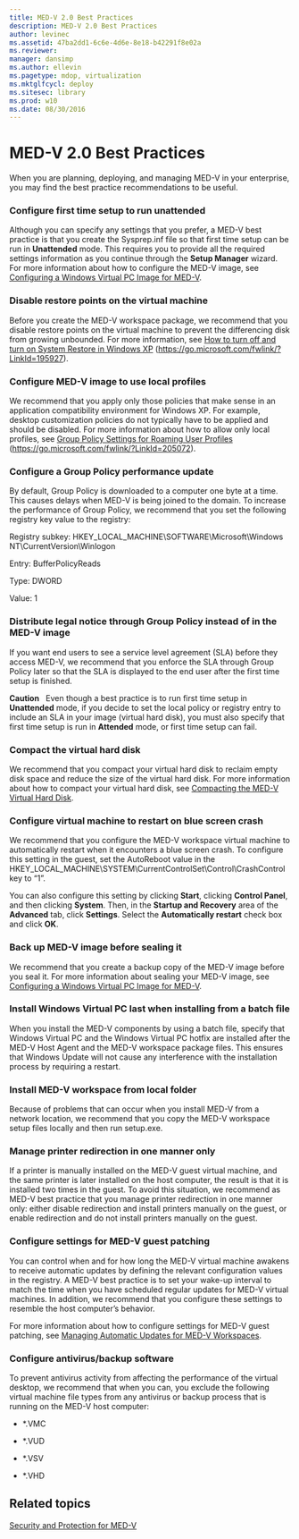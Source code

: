 ```yaml
---
title: MED-V 2.0 Best Practices
description: MED-V 2.0 Best Practices
author: levinec
ms.assetid: 47ba2dd1-6c6e-4d6e-8e18-b42291f8e02a
ms.reviewer: 
manager: dansimp
ms.author: ellevin
ms.pagetype: mdop, virtualization
ms.mktglfcycl: deploy
ms.sitesec: library
ms.prod: w10
ms.date: 08/30/2016
---
```



# MED-V 2.0 Best Practices


When you are planning, deploying, and managing MED-V in your enterprise, you may find the best practice recommendations to be useful.

### Configure first time setup to run unattended

Although you can specify any settings that you prefer, a MED-V best practice is that you create the Sysprep.inf file so that first time setup can be run in **Unattended** mode. This requires you to provide all the required settings information as you continue through the **Setup Manager** wizard. For more information about how to configure the MED-V image, see [Configuring a Windows Virtual PC Image for MED-V](configuring-a-windows-virtual-pc-image-for-med-v.md).

### Disable restore points on the virtual machine

Before you create the MED-V workspace package, we recommend that you disable restore points on the virtual machine to prevent the differencing disk from growing unbounded. For more information, see [How to turn off and turn on System Restore in Windows XP](https://go.microsoft.com/fwlink/?LinkId=195927) (https://go.microsoft.com/fwlink/?LinkId=195927).

### Configure MED-V image to use local profiles

We recommend that you apply only those policies that make sense in an application compatibility environment for Windows XP. For example, desktop customization policies do not typically have to be applied and should be disabled. For more information about how to allow only local profiles, see [Group Policy Settings for Roaming User Profiles](https://go.microsoft.com/fwlink/?LinkId=205072) (https://go.microsoft.com/fwlink/?LinkId=205072).

### Configure a Group Policy performance update

By default, Group Policy is downloaded to a computer one byte at a time. This causes delays when MED-V is being joined to the domain. To increase the performance of Group Policy, we recommend that you set the following registry key value to the registry:

Registry subkey: HKEY\_LOCAL\_MACHINE\\SOFTWARE\\Microsoft\\Windows NT\\CurrentVersion\\Winlogon

Entry: BufferPolicyReads

Type: DWORD

Value: 1

### Distribute legal notice through Group Policy instead of in the MED-V image

If you want end users to see a service level agreement (SLA) before they access MED-V, we recommend that you enforce the SLA through Group Policy later so that the SLA is displayed to the end user after the first time setup is finished.

**Caution**  
Even though a best practice is to run first time setup in **Unattended** mode, if you decide to set the local policy or registry entry to include an SLA in your image (virtual hard disk), you must also specify that first time setup is run in **Attended** mode, or first time setup can fail.

 

### Compact the virtual hard disk

We recommend that you compact your virtual hard disk to reclaim empty disk space and reduce the size of the virtual hard disk. For more information about how to compact your virtual hard disk, see [Compacting the MED-V Virtual Hard Disk](compacting-the-med-v-virtual-hard-disk.md).

### Configure virtual machine to restart on blue screen crash

We recommend that you configure the MED-V workspace virtual machine to automatically restart when it encounters a blue screen crash. To configure this setting in the guest, set the AutoReboot value in the HKEY\_LOCAL\_MACHINE\\SYSTEM\\CurrentControlSet\\Control\\CrashControl key to “1”.

You can also configure this setting by clicking **Start**, clicking **Control Panel**, and then clicking **System**. Then, in the **Startup and Recovery** area of the **Advanced** tab, click **Settings**. Select the **Automatically restart** check box and click **OK**.

### Back up MED-V image before sealing it

We recommend that you create a backup copy of the MED-V image before you seal it. For more information about sealing your MED-V image, see [Configuring a Windows Virtual PC Image for MED-V](configuring-a-windows-virtual-pc-image-for-med-v.md).

### Install Windows Virtual PC last when installing from a batch file

When you install the MED-V components by using a batch file, specify that Windows Virtual PC and the Windows Virtual PC hotfix are installed after the MED-V Host Agent and the MED-V workspace package files. This ensures that Windows Update will not cause any interference with the installation process by requiring a restart.

### Install MED-V workspace from local folder

Because of problems that can occur when you install MED-V from a network location, we recommend that you copy the MED-V workspace setup files locally and then run setup.exe.

### <a href="" id="manage-printer-redirection-in-one-manner-only-"></a>Manage printer redirection in one manner only

If a printer is manually installed on the MED-V guest virtual machine, and the same printer is later installed on the host computer, the result is that it is installed two times in the guest. To avoid this situation, we recommend as MED-V best practice that you manage printer redirection in one manner only: either disable redirection and install printers manually on the guest, or enable redirection and do not install printers manually on the guest.

### <a href="" id="configure-settings-for-med-v-guest-patching-"></a>Configure settings for MED-V guest patching

You can control when and for how long the MED-V virtual machine awakens to receive automatic updates by defining the relevant configuration values in the registry. A MED-V best practice is to set your wake-up interval to match the time when you have scheduled regular updates for MED-V virtual machines. In addition, we recommend that you configure these settings to resemble the host computer’s behavior.

For more information about how to configure settings for MED-V guest patching, see [Managing Automatic Updates for MED-V Workspaces](managing-automatic-updates-for-med-v-workspaces.md).

### Configure antivirus/backup software

To prevent antivirus activity from affecting the performance of the virtual desktop, we recommend that when you can, you exclude the following virtual machine file types from any antivirus or backup process that is running on the MED-V host computer:

-   \*.VMC

-   \*.VUD

-   \*.VSV

-   \*.VHD

## Related topics


[Security and Protection for MED-V](security-and-protection-for-med-v.md)

 

 





